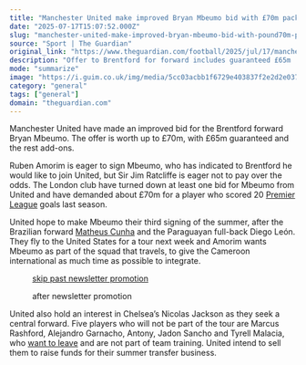 ```yaml
---
title: "Manchester United make improved Bryan Mbeumo bid with £70m package"
date: "2025-07-17T15:07:52.000Z"
slug: "manchester-united-make-improved-bryan-mbeumo-bid-with-pound70m-package"
source: "Sport | The Guardian"
original_link: "https://www.theguardian.com/football/2025/jul/17/manchester-united-bryan-mbeumo-improved-bid-70m-brentford"
description: "Offer to Brentford for forward includes guaranteed £65m  United interested in Chelsea striker Nicolas Jackson  Manchester United have made an improved bid for the Brentford forward Bryan Mbeumo. The offer is worth up to £70m, with £65m guaranteed and the rest add-ons. Ruben Amorim is eager to sign Mbeumo, who has indicated to Brentford he would like to join United, but Sir Jim Ratcliffe is eager not to pay over the odds. The London club have turned down at least one bid for Mbeumo from United and have demanded about £70m for a player who scored 20 Premier League goals last season.  Continue reading..."
mode: "summarize"
image: "https://i.guim.co.uk/img/media/5cc03acbb1f6729e403837f2e2d2e0370b2bc215/346_128_4829_3863/master/4829.jpg?width=1200&height=630&quality=85&auto=format&fit=crop&precrop=40:21,offset-x50,offset-y0&overlay-align=bottom%2Cleft&overlay-width=100p&overlay-base64=L2ltZy9zdGF0aWMvb3ZlcmxheXMvdGctZGVmYXVsdC5wbmc&enable=upscale&s=fb0afc08f761ec8e010a3ddb7d26ee05"
category: "general"
tags: ["general"]
domain: "theguardian.com"
---
```

<div id="readability-page-1" class="page"><div id="maincontent"><p>Manchester United have made an improved bid for the Brentford forward Bryan Mbeumo. The offer is worth up to £70m, with £65m guaranteed and the rest add-ons.</p><p>Ruben Amorim is eager to sign Mbeumo, who has indicated to Brentford he would like to join United, but Sir Jim Ratcliffe is eager not to pay over the odds. The London club have turned down at least one bid for Mbeumo from United and have demanded about £70m for a player who scored 20 <a href="https://www.theguardian.com/football/premierleague" data-link-name="in body link" data-component="auto-linked-tag">Premier League</a> goals last season.</p><p>United hope to make Mbeumo their third signing of the summer, after the Brazilian forward <a href="https://www.theguardian.com/football/2025/jun/12/matheus-cunha-signs-manchester-united-dream" data-link-name="in body link">Matheus Cunha</a> and the Paraguayan full-back Diego León. They fly to the United States for a tour next week and Amorim wants Mbeumo as part of the squad that travels, to give the Cameroon international as much time as possible to integrate.</p><figure data-spacefinder-role="inline" data-spacefinder-type="model.dotcomrendering.pageElements.NewsletterSignupBlockElement"><a data-ignore="global-link-styling" href="#EmailSignup-skip-link-3">skip past newsletter promotion</a><p id="EmailSignup-skip-link-3" tabindex="0" aria-label="after newsletter promotion" role="note">after newsletter promotion</p></figure><p>United also hold an interest in Chelsea’s Nicolas Jackson as they seek a central forward. Five players who will not be part of the tour are Marcus Rashford, Alejandro Garnacho, Antony, Jadon Sancho and Tyrell Malacia, who <a href="https://www.theguardian.com/football/2025/jul/04/marcus-rashford-to-report-for-pre-season-training-at-manchester-united-next-week" data-link-name="in body link">want to leave</a> and are not part of team training. United intend to sell them to raise funds for their summer transfer business.</p></div></div>